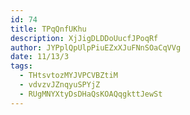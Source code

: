 ```yaml
---
id: 74
title: TPqQnfUKhu
description: XjJigDLDDoUucfJPoqRf
author: JYPplQpUlpPiuEZxXJuFNnSOaCqVVg
date: 11/13/3
tags:
  - THtsvtozMYJVPCVBZtiM
  - vdvzvJZnqyuSPYjZ
  - RUgMNYXtyDsDHaQsKOAQqgkttJewSt
---
```

